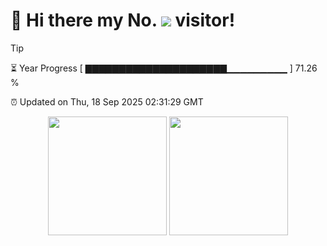 <h1>
  👋 Hi there my No.
  <img src='https://visitor-badge.laobi.icu/badge?page_id=ycc250303.ycc250303'/>
  visitor!
</h1>

> [!TIP]
> ⏳ Year Progress [ ▇▇▇▇▇▇▇▇▇▇▇▇▇▇▇▇▇▇▇▇▇▁▁▁▁▁▁▁▁▁ ] 71.26 %
>
> ⏰ Updated on Thu, 18 Sep 2025 02:31:29 GMT

<div align='center'>
  <img src='https://github-readme-stats.vercel.app/api?username=ycc250303&show_icons=true&count_private=true&cache_seconds=1800' height='190'/>
  <img src='https://github-readme-stats.vercel.app/api/top-langs/?username=ycc250303&layout=compact&cache_seconds=1800' height='190'/>
</div>

